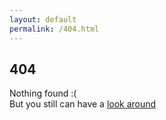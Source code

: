 ```yaml
---
layout: default
permalink: /404.html
---
```


## 404

Nothing found :(   </br>
But you still can have a [look around](/index.html)
